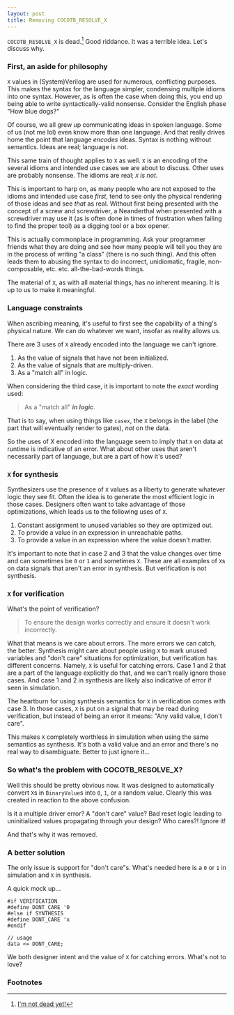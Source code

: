 ```yaml
---
layout: post
title: Removing COCOTB_RESOLVE_X
---
```


`COCOTB_RESOLVE_X` is dead.[^2] Good riddance. It was a terrible idea. Let's discuss why.

### First, an aside for philosophy

`X` values in (System)Verilog are used for numerous, conflicting purposes.
This makes the syntax for the language simpler, condensing multiple idioms into one syntax.
However, as is often the case when doing this, you end up being able to write syntactically-valid nonsense.
Consider the English phase "How blue dogs?"

Of course, we all grew up communicating ideas in spoken language.
Some of us (not me lol) even know more than one language.
And that really drives home the point that language *encodes* ideas.
Syntax is nothing without semantics.
Ideas are real; language is not.

This same train of thought applies to `X` as well.
`X` is an encoding of the several idioms and intended use cases we are about to discuss.
Other uses are probably nonsense.
The idioms are real; *`X` is not*.

This is important to harp on, as many people who are not exposed to the idioms and intended use case *first*,
tend to see only the physical rendering of those ideas and see *that* as real.
Without first being presented with the concept of a screw and screwdriver,
a Neanderthal when presented with a screwdriver may use it (as is often done in times of frustration when failing to find the proper tool)
as a digging tool or a box opener.

This is actually commonplace in programming.
Ask your programmer friends what they are doing and see how many people will tell you they are in the process of writing "a class" (there is no such thing).
And this often leads them to abusing the syntax to do incorrect, unidiomatic, fragile, non-composable, etc. etc. all-the-bad-words things.

The material of `X`, as with all material things, has no inherent meaning. It is up to us to make it meaningful.

### Language constraints

When ascribing meaning, it's useful to first see the capability of a thing's physical nature.
We can do whatever we want, insofar as reality allows us.

There are 3 uses of `X` already encoded into the language we can't ignore.

1. As the value of signals that have not been initialized.
2. As the value of signals that are multiply-driven.
3. As a "match all" in logic.

When considering the third case, it is important to note the *exact* wording used:

> As a "match all" ***in logic***.

That is to say, when using things like `casex`, the `X` belongs in the label (the part that will eventually render to gates), *not* on the data.

So the uses of X encoded into the language seem to imply that `X` on data at runtime is indicative of an error.
What about other uses that aren't necessarily part of language, but are a part of how it's used?

### `X` for synthesis

Synthesizers use the presence of `X` values as a liberty to generate whatever logic they see fit.
Often the idea is to generate the most efficient logic in those cases.
Designers often want to take advantage of those optimizations, which leads us to the following uses of `X`.

1. Constant assignment to unused variables so they are optimized out.
2. To provide a value in an expression in unreachable paths.
3. To provide a value in an expression where the value doesn't matter.

It's important to note that in case 2 and 3 that the value changes over time and can sometimes be `0` or `1` and sometimes `X`.
These are all examples of `X`s on data signals that aren't an error in synthesis.
But verification is not synthesis.

### `X` for verification

What's the point of verification?

> To ensure the design works correctly and ensure it doesn't work incorrectly.

What that means is we care about errors.
The more errors we can catch, the better.
Synthesis might care about people using `X` to mark unused variables and "don't care" situations for optimization,
but verification has different concerns.
Namely, `X` is useful for catching errors.
Case 1 and 2 that are a part of the language explicitly do that, and we can't really ignore those cases.
And case 1 and 2 in synthesis are likely also indicative of error if seen in simulation.

The heartburn for using synthesis semantics for `X` in verification comes with case 3.
In those cases, `X` is put on a signal that may be read during verification,
but instead of being an error it means: "Any valid value, I don't care".

This makes `X` completely worthless in simulation when using the same semantics as synthesis.
It's both a valid value and an error and there's no real way to disambiguate.
Better to just ignore it...

### So what's the problem with COCOTB_RESOLVE_X?

Well this should be pretty obvious now.
It was designed to automatically convert `X`s in `BinaryValue`s into `0`, `1`, or a random value.
Clearly this was created in reaction to the above confusion.

Is it a multiple driver error?
A "don't care" value?
Bad reset logic leading to uninitialized values propagating through your design?
Who cares?! Ignore it!

And that's why it was removed.

### A better solution

The only issue is support for "don't care"s.
What's needed here is a `0` or `1` in simulation and `X` in synthesis.

A quick mock up...

```
#if VERIFICATION
#define DONT_CARE '0
#else if SYNTHESIS
#define DONT_CARE 'x
#endif

// usage
data <= DONT_CARE;
```

We both designer intent and the value of `X` for catching errors.
What's not to love?

### Footnotes

[^2]: [I'm not dead yet!](https://github.com/cocotb/cocotb/pull/4253)
